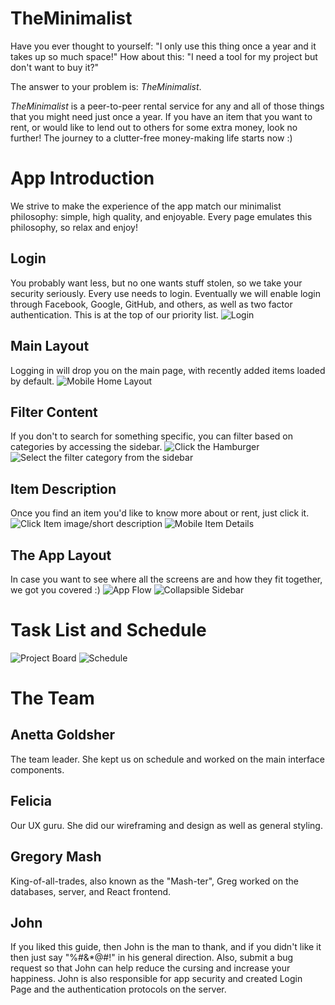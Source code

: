 # TheMinimalist
Have you ever thought to yourself: "I only use this thing once a year and it takes up so much space!"
How about this: "I need a tool for my project but don't want to buy it?"

The answer to your problem is: *TheMinimalist*.

*TheMinimalist* is a peer-to-peer rental service for any and all of those things that you might need just once a year. If you have an item that you want to rent, or would like to lend out to others for some extra money, look no further! The journey to a clutter-free money-making life starts now :)

# App Introduction
We strive to make the experience of the app match our minimalist philosophy: simple, high quality, and enjoyable. Every page emulates this philosophy, so relax and enjoy!

## Login
You probably want less, but no one wants stuff stolen, so we take your security seriously. Every use needs to login. Eventually we will enable login through Facebook, Google, GitHub, and others, as well as two factor authentication. This is at the top of our priority list.
![Login](public/mobileLogin.png)

## Main Layout
Logging in will drop you on the main page, with recently added items loaded by default.
![Mobile Home Layout](public/mobileHome.png)

## Filter Content
If you don't to search for something specific, you can filter based on categories by accessing the sidebar.
![Click the Hamburger](public/mobileAccessSidebar.png)
![Select the filter category from the sidebar](public/mobileSidebar.png)

## Item Description
Once you find an item you'd like to know more about or rent, just click it.
![Click Item image/short description](public/mobileAccessItemDetails.png)
![Mobile Item Details](public/mobileItemDetails.png)

## The App Layout
In case you want to see where all the screens are and how they fit together, we got you covered :)
![App Flow](/public/mobileAppFlow.png)
![Collapsible Sidebar]()

# Task List and Schedule
![Project Board](public/teamBoard.png)
![Schedule](public/schedule.png)

# The Team
## Anetta Goldsher
The team leader. She kept us on schedule and worked on the main interface components.
## Felicia
Our UX guru. She did our wireframing and design as well as general styling.
## Gregory Mash
King-of-all-trades, also known as the "Mash-ter", Greg worked on the databases, server, and React frontend.
## John
If you liked this guide, then John is the man to thank, and if you didn't like it then just say "%#&*@#!" in his general direction. Also, submit a bug request so that John can help reduce the cursing and increase your happiness. John is also responsible for app security and created Login Page and the authentication protocols on the server. 